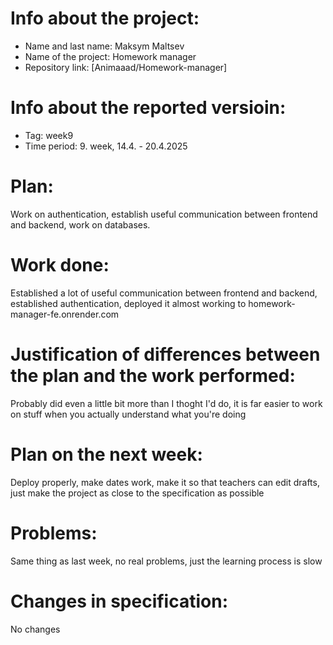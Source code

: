 # Info about the project:
- Name and last name: Maksym Maltsev
- Name of the project: Homework manager
- Repository link: [Animaaad/Homework-manager]

# Info about the reported versioin:  
- Tag: week9
- Time period: 9. week, 14.4. - 20.4.2025

# Plan: 
Work on authentication, establish useful communication between frontend and backend, work on databases.

# Work done:
Established a lot of useful communication between frontend and backend, established authentication, deployed it almost working to homework-manager-fe.onrender.com

# Justification of differences between the plan and the work performed:
Probably did even a little bit more than I thoght I'd do, it is far easier to work on stuff when you actually understand what you're doing
# Plan on the next week:
Deploy properly, make dates work, make it so that teachers can edit drafts, just make the project as close to the specification as possible

# Problems:
Same thing as last week, no real problems, just the learning process is slow

# Changes in specification:
No changes
